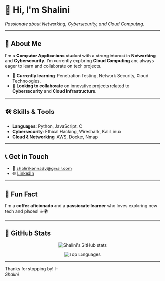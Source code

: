 # 👋 Hi, I'm **Shalini**  
*Passionate about Networking, Cybersecurity, and Cloud Computing.*

---

## 🚀 About Me

I'm a **Computer Applications** student with a strong interest in **Networking** and **Cybersecurity**. I’m currently exploring **Cloud Computing** and always eager to learn and collaborate on tech projects.

- 🔭 **Currently learning**: Penetration Testing, Network Security, Cloud Technologies.
- 🌱 **Looking to collaborate** on innovative projects related to **Cybersecurity** and **Cloud Infrastructure**.
  
---

## 🛠️ Skills & Tools

- **Languages**: Python, JavaScript, C  
- **Cybersecurity**: Ethical Hacking, Wireshark, Kali Linux  
- **Cloud & Networking**: AWS, Docker, Nmap

---

## 📞 Get in Touch

- 📧 [shalinikennady@gmail.com](mailto:shalinikennady@gmail.com)  
- 🌐 [LinkedIn](https://www.linkedin.com/in/shalini-j-36b477284)

---

## 🌟 Fun Fact

I'm a **coffee aficionado** and a **passionate learner** who loves exploring new tech and places! ☕🌍

---

## 🎨 GitHub Stats

<p align="center">
  <img src="https://github-readme-stats.vercel.app/api?username=shalinij22&show_icons=true&theme=radical" alt="Shalini's GitHub stats">
</p>

<p align="center">
  <img src="https://github-readme-stats.vercel.app/api/top-langs/?username=shalinij22&layout=compact&theme=radical" alt="Top Languages">
</p>

---

Thanks for stopping by! ✨  
*Shalini*
